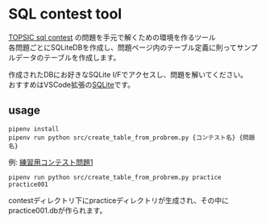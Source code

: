 # SQL contest tool

[TOPSIC sql contest](https://topsic-contest.jp/) の問題を手元で解くための環境を作るツール  
各問題ごとにSQLiteDBを作成し、問題ページ内のテーブル定義に則ってサンプルデータのテーブルを作成します。  

作成されたDBにお好きなSQLite I/Fでアクセスし、問題を解いてください。  
おすすめはVSCode拡張の[SQLite](https://marketplace.visualstudio.com/items?itemName=alexcvzz.vscode-sqlite)です。  

## usage
```shell
pipenv install
pipenv run python src/create_table_from_probrem.py {コンテスト名} {問題名}
```

例: [練習用コンテスト問題1](https://topsic-contest.jp/contests/practice/problems/practice001)
```shell
pipenv run python src/create_table_from_probrem.py practice practice001
```
contestディレクトリ下にpracticeディレクトリが生成され、その中にpractice001.dbが作られます。  